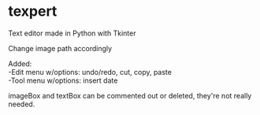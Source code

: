 # texpert
Text editor made in Python with Tkinter  

Change image path accordingly  

Added:  
 -Edit menu w/options: undo/redo, cut, copy, paste  
 -Tool menu w/options: insert date  
 
 imageBox and textBox can be commented out or deleted, they're not really needed.
 
 


